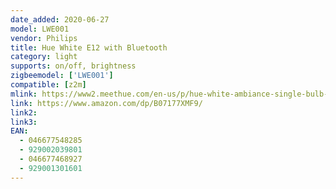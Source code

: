 ```yaml
---
date_added: 2020-06-27
model: LWE001
vendor: Philips
title: Hue White E12 with Bluetooth
category: light
supports: on/off, brightness
zigbeemodel: ['LWE001']
compatible: [z2m]
mlink: https://www2.meethue.com/en-us/p/hue-white-ambiance-single-bulb-e12/046677468927
link: https://www.amazon.com/dp/B07177XMF9/
link2: 
link3: 
EAN: 
  - 046677548285
  - 929002039801
  - 046677468927
  - 929001301601
---
```

